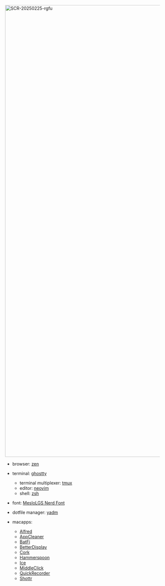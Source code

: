 <img width="1472" alt="SCR-20250225-rgfu" src="https://github.com/user-attachments/assets/46652cd2-48a8-4676-bb63-7bf717eeb00d" />

- browser: [zen](https://zen-browser.app/)
- terminal: [ghostty](https://ghostty.org/)
  - terminal multiplexer: [tmux](https://github.com/tmux/tmux/wiki)
  - editor: [neovim](https://neovim.io/)
  - shell: [zsh](https://www.zsh.org/)

- font: [MesloLGS Nerd Font](https://github.com/ryanoasis/nerd-fonts)
- dotfile manager: [yadm](https://yadm.io/)
- macapps:
  - [Alfred](https://www.alfredapp.com/)
  - [AppCleaner](https://freemacsoft.net/appcleaner/)
  - [BatFi](https://github.com/rurza/BatFi)
  - [BetterDisplay](https://github.com/waydabber/BetterDisplay)
  - [Cork](https://github.com/buresdv/Cork)
  - [Hammerspoon](https://www.hammerspoon.org/)
  - [Ice](https://github.com/jordanbaird/Ice)
  - [MiddleClick](https://github.com/artginzburg/MiddleClick-Sonoma)
  - [QuickRecorder](https://github.com/lihaoyun6/QuickRecorder)
  - [Shottr](https://shottr.cc/)
